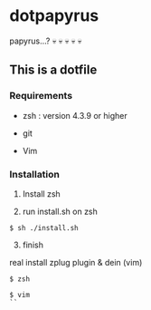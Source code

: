 # dotpapyrus

papyrus...? :skull: :skull: :skull: :skull: :skull:

## This is a dotfile

### Requirements

+ zsh : version 4.3.9 or higher

+ git

+ Vim

### Installation

1. Install zsh

2. run install.sh on zsh

```shell
$ sh ./install.sh
```

3. finish

real install zplug plugin & dein (vim)

```shell
$ zsh

$ vim
``
